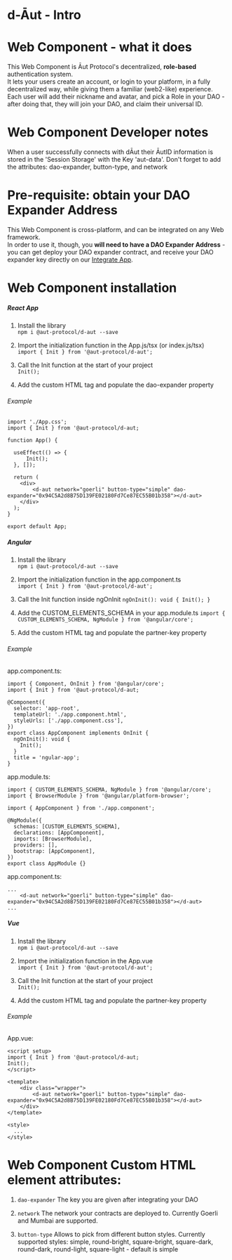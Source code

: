 # d-Āut - Intro

# Web Component - what it does

This Web Component is Āut Protocol's decentralized, **role-based** authentication system.  
It lets your users create an account, or login to your platform, in a fully decentralized way, while giving them a familiar (web2-like) experience.  
Each user will add their nickname and avatar, and pick a Role in your DAO - after doing that, they will join your DAO, and claim their universal ID.

# Web Component Developer notes

When a user successfully connects with dĀut their ĀutID information is stored in the 'Session Storage' with the Key 'aut-data'. Don't forget to add the attributes: dao-expander, button-type, and network

# Pre-requisite: obtain your DAO Expander Address

This Web Component is cross-platform, and can be integrated on any Web framework.  
In order to use it, though, you **will need to have a DAO Expander Address** - you can get deploy your DAO expander contract, and receive your DAO expander key directly on our [Integrate App](https://docs.aut.id/v2/product-suite/aut-exp.).

# Web Component installation

##### React App

1. Install the library  
   `npm i @aut-protocol/d-aut --save`

2. Import the initialization function in the App.js/tsx (or index.js/tsx)  
   `import { Init } from '@aut-protocol/d-aut';`

3. Call the Init function at the start of your project  
   `Init();`

4. Add the custom HTML tag and populate the dao-expander property

###### Example

```
import './App.css';
import { Init } from '@aut-protocol/d-aut;

function App() {

  useEffect(() => {
      Init();
  }, []);

  return (
    <div>
        <d-aut network="goerli" button-type="simple" dao-expander="0x94C5A2d8B75D139FE02180Fd7Ce87EC55B01b358"></d-aut>
    </div>
  );
}

export default App;
```

##### Angular

1. Install the library  
   `npm i @aut-protocol/d-aut --save`

2. Import the initialization function in the app.component.ts  
   `import { Init } from '@aut-protocol/d-aut';`

3. Call the Init function inside ngOnInit
   `ngOnInit(): void { Init(); }`

4. Add the CUSTOM_ELEMENTS_SCHEMA in your app.module.ts
   `import { CUSTOM_ELEMENTS_SCHEMA, NgModule } from '@angular/core';`

5. Add the custom HTML tag and populate the partner-key property

###### Example

app.component.ts:

```
import { Component, OnInit } from '@angular/core';
import { Init } from '@aut-protocol/d-aut;

@Component({
  selector: 'app-root',
  templateUrl: './app.component.html',
  styleUrls: ['./app.component.css'],
})
export class AppComponent implements OnInit {
  ngOnInit(): void {
    Init();
  }
  title = 'ngular-app';
}
```

app.module.ts:

```
import { CUSTOM_ELEMENTS_SCHEMA, NgModule } from '@angular/core';
import { BrowserModule } from '@angular/platform-browser';

import { AppComponent } from './app.component';

@NgModule({
  schemas: [CUSTOM_ELEMENTS_SCHEMA],
  declarations: [AppComponent],
  imports: [BrowserModule],
  providers: [],
  bootstrap: [AppComponent],
})
export class AppModule {}

```

app.component.ts:

```
...
    <d-aut network="goerli" button-type="simple" dao-expander="0x94C5A2d8B75D139FE02180Fd7Ce87EC55B01b358"></d-aut>
...
```

##### Vue

1. Install the library  
   `npm i @aut-protocol/d-aut --save`

2. Import the initialization function in the App.vue  
   `import { Init } from '@aut-protocol/d-aut';`

3. Call the Init function at the start of your project  
   `Init();`

4. Add the custom HTML tag and populate the partner-key property

###### Example

App.vue:

```
<script setup>
import { Init } from '@aut-protocol/d-aut;
Init();
</script>

<template>
    <div class="wrapper">
        <d-aut network="goerli" button-type="simple" dao-expander="0x94C5A2d8B75D139FE02180Fd7Ce87EC55B01b358"></d-aut>
    </div>
</template>

<style>
  ...
</style>

```

# Web Component Custom HTML element attributes:

1. `dao-expander`
   The key you are given after integrating your DAO

2. `network`
   The network your contracts are deployed to. Currently Goerli and Mumbai are supported.

3. `button-type`
   Allows to pick from different button styles. Currently supported styles: simple, round-bright, square-bright,
   square-dark, round-dark, round-light, square-light - default is simple
